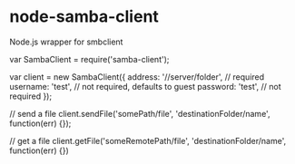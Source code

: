 node-samba-client
=================

Node.js wrapper for smbclient

var SambaClient = require('samba-client');

var client = new SambaClient({
  address: '//server/folder', // required
  username: 'test', // not required, defaults to guest
  password: 'test', // not required
});

// send a file
client.sendFile('somePath/file', 'destinationFolder/name', function(err) {});

// get a file
client.getFile('someRemotePath/file', 'destinationFolder/name', function(err) {})
